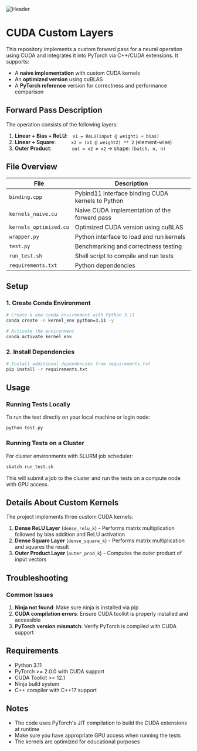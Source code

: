 ![Header](CudaHeader.png)
# CUDA Custom Layers
This repository implements a custom forward pass for a neural operation using CUDA and integrates it into PyTorch via C++/CUDA extensions. It supports:

- A **naive implementation** with custom CUDA kernels  
- An **optimized version** using cuBLAS  
- A **PyTorch reference** version for correctness and performance comparison  

## Forward Pass Description

The operation consists of the following layers:

1. **Linear + Bias + ReLU**: `x1 = ReLU(input @ weight1 + bias)`  
2. **Linear + Square**:   `x2 = (x1 @ weight2) ** 2` (element-wise)  
3. **Outer Product**:    `out = x2 ⊗ x2` → shape: `(batch, n, n)`

## File Overview

| File                   | Description                                       |
|------------------------|---------------------------------------------------|
| `binding.cpp`          | Pybind11 interface binding CUDA kernels to Python |
| `kernels_naive.cu`     | Naive CUDA implementation of the forward pass     |
| `kernels_optimized.cu` | Optimized CUDA version using cuBLAS               |
| `wrapper.py`           | Python interface to load and run kernels          |
| `test.py`              | Benchmarking and correctness testing              |
| `run_test.sh`          | Shell script to compile and run tests             |
| `requirements.txt`     | Python dependencies                               |

## Setup

### 1. Create Conda Environment

```bash
# Create a new conda environment with Python 3.11
conda create -n kernel_env python=3.11 -y

# Activate the environment
conda activate kernel_env
```

### 2. Install Dependencies 

```bash
# Install additional dependencies from requirements.txt
pip install -r requirements.txt
```

## Usage

### Running Tests Locally

To run the test directly on your local machine or login node:

```bash
python test.py
```

### Running Tests on a Cluster

For cluster environments with SLURM job scheduler:

```bash
sbatch run_test.sh
```

This will submit a job to the cluster and run the tests on a compute node with GPU access.

## Details About Custom Kernels

The project implements three custom CUDA kernels:

1. **Dense ReLU Layer** (`dense_relu_k`) - Performs matrix multiplication followed by bias addition and ReLU activation
2. **Dense Square Layer** (`dense_square_k`) - Performs matrix multiplication and squares the result
3. **Outer Product Layer** (`outer_prod_k`) - Computes the outer product of input vectors

## Troubleshooting

### Common Issues

1. **Ninja not found**: Make sure ninja is installed via pip
2. **CUDA compilation errors**: Ensure CUDA toolkit is properly installed and accessible
3. **PyTorch version mismatch**: Verify PyTorch is compiled with CUDA support

## Requirements

- Python 3.11
- PyTorch >= 2.0.0 with CUDA support
- CUDA Toolkit >= 12.1
- Ninja build system
- C++ compiler with C++17 support

## Notes

- The code uses PyTorch's JIT compilation to build the CUDA extensions at runtime
- Make sure you have appropriate GPU access when running the tests
- The kernels are optimized for educational purposes


